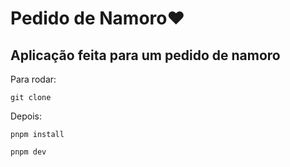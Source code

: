# Pedido de Namoro❤️

## Aplicação feita para um pedido de namoro

Para rodar: 

````
git clone
````
Depois:

````
pnpm install

pnpm dev
````





